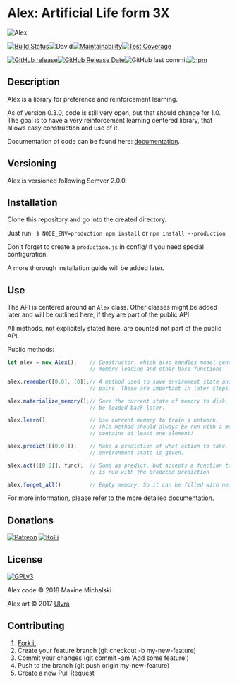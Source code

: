 # Alex: Artificial Life form 3X

![Alex](https://mootech.eu/images/alex.png)

[![Build Status](https://img.shields.io/travis/maxine-red/al3x/master.svg?style=flat-square)](https://travis-ci.org/maxine-red/al3x)![David](https://img.shields.io/david/maxine-red/al3x.svg?style=flat-square)[![Maintainability](https://img.shields.io/codeclimate/maintainability/maxine-red/al3x.svg?style=flat-square)](https://codeclimate.com/github/maxine-red/al3x/maintainability)[![Test Coverage](https://img.shields.io/codeclimate/coverage/maxine-red/al3x.svg?style=flat-square)](https://codeclimate.com/github/maxine-red/al3x/test_coverage)

[![GitHub release](https://img.shields.io/github/release/maxine-red/al3x.svg&style=flat-square)](https://github.com/maxine-red/al3x/releases)[![GitHub Release Date](https://img.shields.io/github/release-date/maxine-red/al3x.svg?style=flat-square)](https://github.com/maxine-red/al3x/releases)![GitHub last commit](https://img.shields.io/github/last-commit/maxine-red/al3x.svg?style=flat-square)[![npm](https://img.shields.io/npm/v/al3x.svg?style=flat-square)](https://www.npmjs.com/package/al3x)

## Description

Alex is a library for preference and reinforcement learning.

As of version 0.3.0, code is still very open, but that should change for 1.0.
The goal is to have a very reinforcement learning centered library, that allows
easy construction and use of it.

Documentation of code can be found here: [documentation](DOCUMENTATION.md).

## Versioning

Alex is versioned following Semver 2.0.0


## Installation

Clone this repository and go into the created directory.

Just run ` $ NODE_ENV=production npm install` or `npm install --production`

Don't forget to create a `production.js` in config/ if you need special
configuration.

A more thorough installation guide will be added later.

## Use

The API is centered around an `Alex` class. Other classes might be added later
and will be outlined here, if they are part of the public API.

All methods, not explicitely stated here, are counted not part of the public
API.

Public methods:

```javascript
let alex = new Alex();    // Constructor, which also handles model generation,
                          // memory loading and other base functions

alex.remember([0,0], [0]);// A method used to save enviroment state and action
                          // pairs. These are important in later steps.

alex.materialize_memory();// Save the current state of memory to disk, so it can
                          // be loaded back later.

alex.learn();             // Use current memory to train a network.
                          // This method should always be run with a memory that
                          // contains at least one element!

alex.predict([[0,0]]);    // Make a prediction of what action to take, when an
                          // environment state is given.

alex.act([[0,0]], func);  // Same as predict, but accepts a function too, that
                          // is run with the produced prediction

alex.forget_all()         // Empty memory. So it can be filled with new memories
```

For more information, please refer to the more detailed
[documentation](DOCUMENTATION.md).

## Donations

[![Patreon](https://img.shields.io/badge/Patreon-donate-orange.svg)](https://www.patreon.com/maxine_red)
[![KoFi](https://img.shields.io/badge/KoFi-donate-blue.svg)](https://ko-fi.com/maxinered)

## License

[![GPLv3](https://www.gnu.org/graphics/gplv3-127x51.png)](https://www.gnu.org/licenses/gpl-3.0.en.html)

Alex code :copyright: 2018 Maxine Michalski

Alex art :copyright: 2017 [Ulvra](https://furaffinity.net/user/ulvra)

## Contributing

1. [Fork it](https://github.com/maxine-red/alex/fork)
1. Create your feature branch (git checkout -b my-new-feature)
1. Commit your changes (git commit -am 'Add some feature')
1. Push to the branch (git push origin my-new-feature)
1. Create a new Pull Request
